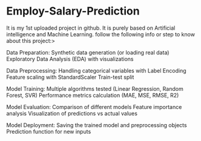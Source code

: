 # Employ-Salary-Prediction
It is my 1st uploaded project in github. It is purely based on Artificial intelligence and Machine Learning.
follow the following info or step to know about this project:>

Data Preparation:
Synthetic data generation (or loading real data)
Exploratory Data Analysis (EDA) with visualizations

Data Preprocessing:
Handling categorical variables with Label Encoding
Feature scaling with StandardScaler
Train-test split

Model Training:
Multiple algorithms tested (Linear Regression, Random Forest, SVR)
Performance metrics calculation (MAE, MSE, RMSE, R2)

Model Evaluation:
Comparison of different models
Feature importance analysis
Visualization of predictions vs actual values

Model Deployment:
Saving the trained model and preprocessing objects
Prediction function for new inputs
